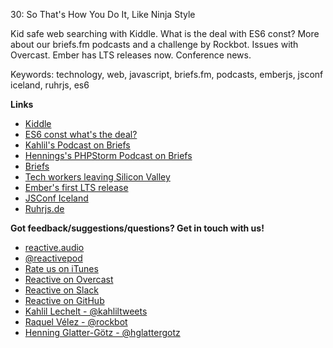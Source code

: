 30: So That's How You Do It, Like Ninja Style

Kid safe web searching with Kiddle. What is the deal with ES6 const? More about our briefs.fm podcasts and a challenge by Rockbot. Issues with Overcast. Ember has LTS releases now. Conference news.

Keywords: technology, web, javascript, briefs.fm, podcasts, emberjs, jsconf iceland, ruhrjs, es6

**Links**

 - [Kiddle](http://www.kiddle.co/)
 - [ES6 const what's the deal?](https://twitter.com/wesbos/status/704328255436939264)
 - [Kahlil's Podcast on Briefs](https://www.briefs.fm/simple)
 - [Hennings's PHPStorm Podcast on Briefs](https://www.briefs.fm/phpstorm-briefs)
 - [Briefs](https://www.briefs.fm/)
 - [Tech workers leaving Silicon Valley](http://qz.com/627414/tech-workers-are-increasingly-looking-to-leave-silicon-valley/)
 - [Ember's first LTS release](http://emberjs.com/blog/2016/02/25/announcing-embers-first-lts.html)
 - [JSConf Iceland](https://2016.jsconf.is/)
 - [Ruhrjs.de](http://ruhrjs.de/)

**Got feedback/suggestions/questions? Get in touch with us!**

 - [reactive.audio](http://reactive.audio)
 - [@reactivepod](https://twitter.com/reactivepod)
 - [Rate us on iTunes](https://itunes.apple.com/us/podcast/reactive/id1020286000)
 - [Reactive on Overcast](https://overcast.fm/itunes1020286000/reactive)
 - [Reactive on Slack](https://reactive-slack.herokuapp.com/)
 - [Reactive on GitHub](https://github.com/reactivepod)
 - [Kahlil Lechelt - @kahliltweets](https://twitter.com/kahliltweets)
 - [Raquel Vélez - @rockbot](https://twitter.com/rockbot)
 - [Henning Glatter-Götz - @hglattergotz](https://twitter.com/hglattergotz)

